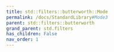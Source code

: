 ```yaml
---
title: std::filters::butterworth::Mode
permalink: /docs/StandardLibrary#Mode3
parent: std::filters::butterworth
grand_parent: std.filters
has_children: False
nav_order: 1
---
```

